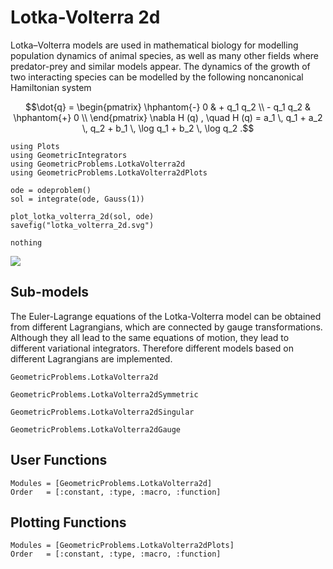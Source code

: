 # Lotka-Volterra 2d

Lotka–Volterra models are used in mathematical biology for modelling population dynamics of animal species, as well as many other fields where predator-prey and similar models appear. The dynamics of the growth of two interacting species can be modelled by the following noncanonical Hamiltonian system
```math
\dot{q} = \begin{pmatrix}
\hphantom{-} 0 & + q_1 q_2 \\
- q_1 q_2 & \hphantom{+} 0 \\
\end{pmatrix}
\nabla H (q) ,
\quad
H (q) = a_1 \, q_1 + a_2 \, q_2 + b_1 \, \log q_1 + b_2 \, \log q_2 .
```

```@eval
using Plots
using GeometricIntegrators
using GeometricProblems.LotkaVolterra2d
using GeometricProblems.LotkaVolterra2dPlots

ode = odeproblem()
sol = integrate(ode, Gauss(1))

plot_lotka_volterra_2d(sol, ode)
savefig("lotka_volterra_2d.svg")

nothing
```

![](lotka_volterra_2d.svg)



## Sub-models

The Euler-Lagrange equations of the Lotka-Volterra model can be obtained from different Lagrangians, which are connected by gauge transformations.
Although they all lead to the same equations of motion, they lead to different variational integrators. Therefore different models based on different Lagrangians are implemented.

```@docs
GeometricProblems.LotkaVolterra2d
```

```@docs
GeometricProblems.LotkaVolterra2dSymmetric
```

```@docs
GeometricProblems.LotkaVolterra2dSingular
```

```@docs
GeometricProblems.LotkaVolterra2dGauge
```


## User Functions

```@autodocs
Modules = [GeometricProblems.LotkaVolterra2d]
Order   = [:constant, :type, :macro, :function]
```

## Plotting Functions

```@autodocs
Modules = [GeometricProblems.LotkaVolterra2dPlots]
Order   = [:constant, :type, :macro, :function]
```
